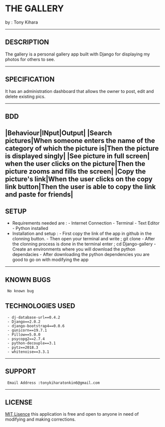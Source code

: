 # THE GALLERY

 by : Tony Kihara

 -----------------------------------
## DESCRIPTION
 
 The gallery is a personal gallery app built with Django for displaying my photos for others to see.

 ---------------------------------

## SPECIFICATION

 It has an administration dashboard that allows the owner to post, edit and delete existing pics.

 ------------------------------

## BDD
 
 |Behaviour|INput|Output|
 |Search pictures|When someone enters the name of the category of which the picture is|Then the picture is displayed singly|
 |See picture in full screen|
 when the user clicks on the picture|Then the picture zooms and fills the screen|
 |Copy the picture's link|When the user clicks on the copy link button|Then the user is able to copy the link and paste for friends|
 ----------------------------

## SETUP

 - Requirements needed are :
          - Internet Connection
          - Terminal
          - Text Editor
          - Python installed
 - Installation and setup :
          - First copy the link of the app in github in the clonning button.
          - Then open your terminal and write ; git clone <here comes the link you had copied>
          - After the clonning process is done in the terminal enter ; cd Django-gallery
          - Create an environments where you will download the python dependacies
          - After downloading the python dependencies you are good to go on with modifying the app

------------------------------------

## KNOWN BUGS
~~~
 No known bug
~~~

## TECHNOLOGIES USED
~~~
 - dj-database-url==0.4.2
 - Django==2.0.2
 - django-bootstrap4==0.0.6
 - gunicorn==19.7.1
 - Pillow==5.0.0
 - psycopg2==2.7.4
 - python-decouple==3.1
 - pytz==2018.3
 - whitenoise==3.3.1
~~~
----------------------------

## SUPPORT
~~~
 Email Address :tonykiharatonkin6@gmail.com
~~~

------------------------------

## LICENSE 

 [MIT Lisence]("https://github.com/Kihara-tony/LICENS/blob/master/LICENSE") this application is free and open to anyone in need of modifying and making corrections.
 